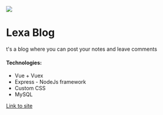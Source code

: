 <img src="https://i.postimg.cc/NM6qbNvW/Group-1-9.png">
<h1>Lexa Blog</h1>
<p>t's a blog where you can post your notes and leave comments</p>
<h4>Technologies:</h4>
<ul>
  <li>Vue + Vuex</li>
  <li>Express - NodeJs framework</li>
  <li>Custom CSS</li>
  <li>MySQL</li>
</ul>
<a href="http://lexablog.herokuapp.com/">Link to site</a>
